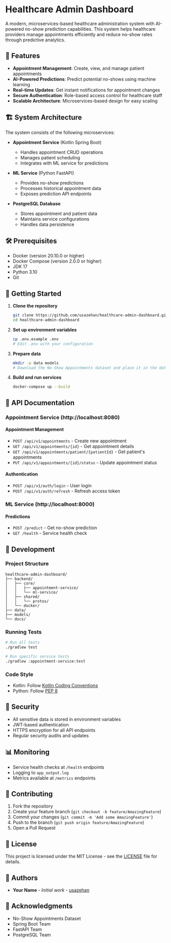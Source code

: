# Healthcare Admin Dashboard

A modern, microservices-based healthcare administration system with AI-powered no-show prediction capabilities. This system helps healthcare providers manage appointments efficiently and reduce no-show rates through predictive analytics.

## 🚀 Features

- **Appointment Management**: Create, view, and manage patient appointments
- **AI-Powered Predictions**: Predict potential no-shows using machine learning
- **Real-time Updates**: Get instant notifications for appointment changes
- **Secure Authentication**: Role-based access control for healthcare staff
- **Scalable Architecture**: Microservices-based design for easy scaling

## 🏗️ System Architecture

The system consists of the following microservices:

- **Appointment Service** (Kotlin Spring Boot)
  - Handles appointment CRUD operations
  - Manages patient scheduling
  - Integrates with ML service for predictions
  
- **ML Service** (Python FastAPI)
  - Provides no-show predictions
  - Processes historical appointment data
  - Exposes prediction API endpoints

- **PostgreSQL Database**
  - Stores appointment and patient data
  - Maintains service configurations
  - Handles data persistence

## 🛠️ Prerequisites

- Docker (version 20.10.0 or higher)
- Docker Compose (version 2.0.0 or higher)
- JDK 17
- Python 3.10
- Git

## 🚀 Getting Started

1. **Clone the repository**
   ```bash
   git clone https://github.com/usazehan/healthcare-admin-dashboard.git
   cd healthcare-admin-dashboard
   ```

2. **Set up environment variables**
   ```bash
   cp .env.example .env
   # Edit .env with your configuration
   ```

3. **Prepare data**
   ```bash
   mkdir -p data models
   # Download the No-Show Appointments dataset and place it in the data directory
   ```

4. **Build and run services**
   ```bash
   docker-compose up --build
   ```

## 📡 API Documentation

### Appointment Service (http://localhost:8080)

#### Appointment Management
- `POST /api/v1/appointments` - Create new appointment
- `GET /api/v1/appointments/{id}` - Get appointment details
- `GET /api/v1/appointments/patient/{patientId}` - Get patient's appointments
- `PUT /api/v1/appointments/{id}/status` - Update appointment status

#### Authentication
- `POST /api/v1/auth/login` - User login
- `POST /api/v1/auth/refresh` - Refresh access token

### ML Service (http://localhost:8000)

#### Predictions
- `POST /predict` - Get no-show prediction
- `GET /health` - Service health check

## 🔧 Development

### Project Structure
```
healthcare-admin-dashboard/
├── backend/
│   ├── core/
│   │   ├── appointment-service/
│   │   └── ml-service/
│   ├── shared/
│   │   └── protos/
│   └── docker/
├── data/
├── models/
└── docs/
```

### Running Tests
```bash
# Run all tests
./gradlew test

# Run specific service tests
./gradlew :appointment-service:test
```

### Code Style
- Kotlin: Follow [Kotlin Coding Conventions](https://kotlinlang.org/docs/coding-conventions.html)
- Python: Follow [PEP 8](https://peps.python.org/pep-0008/)

## 🔐 Security

- All sensitive data is stored in environment variables
- JWT-based authentication
- HTTPS encryption for all API endpoints
- Regular security audits and updates

## 📊 Monitoring

- Service health checks at `/health` endpoints
- Logging to `app_output.log`
- Metrics available at `/metrics` endpoints

## 🤝 Contributing

1. Fork the repository
2. Create your feature branch (`git checkout -b feature/AmazingFeature`)
3. Commit your changes (`git commit -m 'Add some AmazingFeature'`)
4. Push to the branch (`git push origin feature/AmazingFeature`)
5. Open a Pull Request

## 📝 License

This project is licensed under the MIT License - see the [LICENSE](LICENSE) file for details.

## 👥 Authors

- **Your Name** - *Initial work* - [usazehan](https://github.com/usazehan)

## 🙏 Acknowledgments

- No-Show Appointments Dataset
- Spring Boot Team
- FastAPI Team
- PostgreSQL Team
